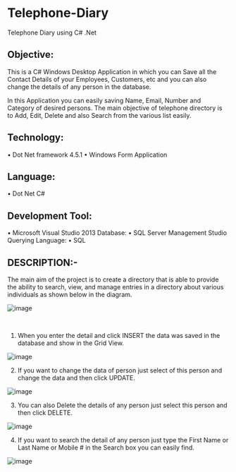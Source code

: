 # Telephone-Diary
Telephone Diary using C# .Net


## Objective:

This is a C# Windows Desktop Application in which you can Save all the Contact Details of your Employees, Customers, etc and you can also change the details of any person in the database.

In this Application you can easily saving Name, Email, Number and Category of desired persons. The main objective of telephone directory is to Add, Edit, Delete and also Search from the various list easily.

## Technology: 

•	Dot Net framework 4.5.1
•	Windows Form Application 


## Language: 

•	Dot Net C# 


## Development Tool: 
•	Microsoft Visual Studio 2013
Database:
•	SQL Server Management Studio
Querying Language:
•	SQL
 
## DESCRIPTION:-
The main aim of the project is to create a directory that is able to provide the ability to search, view, and manage entries in a directory about various individuals as shown below in the diagram.

 ![image](https://user-images.githubusercontent.com/15172015/47583700-a5bda080-d971-11e8-991c-476576de2bcb.png)

 
1.	When you enter the detail and click INSERT the data was saved in the database and show in the Grid View.

 ![image](https://user-images.githubusercontent.com/15172015/47583715-b1a96280-d971-11e8-86ba-24caa94a560c.png)
 
 
2. If you want to change the data of person just select of this person and change the data and then click UPDATE.

 ![image](https://user-images.githubusercontent.com/15172015/47583728-bbcb6100-d971-11e8-8d25-3ad9c9ba948b.png)
 
 
3. You can also Delete the details of any person just select this person and then click DELETE.

 ![image](https://user-images.githubusercontent.com/15172015/47583736-c4bc3280-d971-11e8-8d00-9f28237a842f.png)
 
 
4. If you want to search the detail of any person just type the First Name or Last Name or Mobile # in the Search box you can easily find.

 ![image](https://user-images.githubusercontent.com/15172015/47583751-cd146d80-d971-11e8-8643-cac3a329bb5f.png)
